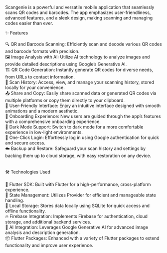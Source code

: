 Scangenie is a powerful and versatile mobile application that seamlessly scans QR codes and barcodes. The app emphasizes user-friendliness, advanced features, and a sleek design, making scanning and managing codes easier than ever.

✨ Features<br><br>
🔍 QR and Barcode Scanning: Efficiently scan and decode various QR codes and barcode formats with precision.<br>
🖼️ Image Analysis with AI: Utilize AI technology to analyze images and provide detailed descriptions using Google’s Generative AI.<br>
🏗️ QR Code Generation: Instantly generate QR codes for diverse needs, from URLs to contact information.<br>
📜 Scan History: Access, view, and manage your scanning history, stored locally for your convenience.<br>
📤 Share and Copy: Easily share scanned data or generated QR codes via multiple platforms or copy them directly to your clipboard.<br>
🎨 User-Friendly Interface: Enjoy an intuitive interface designed with smooth animations and a modern aesthetic.<br>
🚀 Onboarding Experience: New users are guided through the app’s features with a comprehensive onboarding experience.<br>
🌙 Dark Mode Support: Switch to dark mode for a more comfortable experience in low-light environments.<br>
🔐 One-Click Login: Effortlessly log in using Google authentication for quick and secure access.<br>
☁️ Backup and Restore: Safeguard your scan history and settings by backing them up to cloud storage, with easy restoration on any device.<br>
<br><br>
🛠️ Technologies Used<br><br>
📱 Flutter SDK: Built with Flutter for a high-performance, cross-platform experience.<br>
🔄 State Management: Utilizes Provider for efficient and manageable state handling.<br>
💾 Local Storage: Stores data locally using SQLite for quick access and offline functionality.<br>
🔥 Firebase Integration: Implements Firebase for authentication, cloud storage, and additional backend services.<br>
🧠 AI Integration: Leverages Google Generative AI for advanced image analysis and description generation.<br>
📦 Flutter Packages: Enhanced with a variety of Flutter packages to extend functionality and improve user experience.
